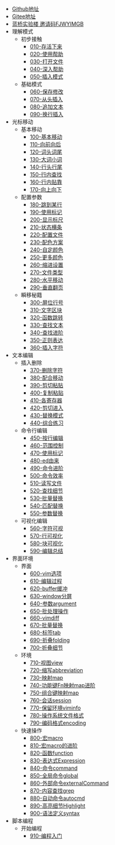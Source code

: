 - [Github地址](https://github.com/overmind1980/vimtutorial)
- [Gitee地址](https://gitee.com/overmind1980/vimtutorial)
- [蓝桥实验楼 邀请码FJWYIMGB](https://www.lanqiao.cn/courses/2840)
- 理解模式
    - 初步接触
        - [010-存活下来](./markdown/010-49420-存活下来.sy.md)
        - [020-使用帮助](./markdown/020-50041-使用帮助.sy.md)
        - [030-打开文件](./markdown/030-50043-打开文件.sy.md)
        - [040-深入帮助](./markdown/040-50083-深入帮助.sy.md)
        - [050-插入模式](./markdown/050-50084-插入模式.sy.md)
    - 基础模式    
        - [060-保存修改](./markdown/060-50210-保存修改.sy.md)
        - [070-从头插入](./markdown/070-50211-从头插入.sy.md)
        - [080-追加文本](./markdown/080-50213-追加文本.sy.md)
        - [090-换行插入](./markdown/090-50226-换行插入.sy.md)
- 光标移动
    - 基本移动
        - [100-基本移动](./markdown/100-50227-基本移动.sy.md)
        - [110-向前向后](./markdown/110-52121-向前向后.sy.md)
        - [120-词头词尾](./markdown/120-52241-词头词尾.sy.md)
        - [130-大词小词](./markdown/130-52280-大词小词.sy.md)
        - [140-行头行尾](./markdown/140-52281-行头行尾.sy.md)
        - [150-行内查找](./markdown/150-52282-行内查找.sy.md)
        - [160-行内贴靠](./markdown/160-52485-行内贴靠.sy.md)
        - [170-向上向下](./markdown/170-52557-向上向下.sy.md)
    - 配置参数 
        - [180-跳到某行](./markdown/180-52611-跳到某行.sy.md)
        - [190-使用标记](./markdown/190-79636-使用标记.sy.md)
        - [200-显示标尺](./markdown/200-52885-显示标尺.sy.md)
        - [210-状态横条](./markdown/210-52894-状态横条.sy.md)
        - [220-配置文件](./markdown/220-52895-配置文件.sy.md)
        - [230-配色方案](./markdown/230-52975-配色方案.sy.md)
        - [240-自定颜色](./markdown/240-52977-自定颜色.sy.md)
        - [250-更多颜色](./markdown/250-157153-更多颜色.sy.md)
        - [260-缩进设置](./markdown/260-53012-缩进设置.sy.md)
        - [270-文件类型](./markdown/270-53095-文件类型.sy.md)
        - [280-水平移动](./markdown/280-53096-水平移动.sy.md)
        - [290-垂直翻页](./markdown/290-53103-垂直翻页.sy.md)
    - 瞬移秘籍
        - [300-屏位行号](./markdown/300-53107-屏位行号.sy.md)
        - [310-文字区块](./markdown/310-53102-文字区块.sy.md)
        - [320-函数跳转](./markdown/320-82618-函数跳转.sy.md)
        - [330-查找文本](./markdown/330-53108-查找文本.sy.md)
        - [340-查找进阶](./markdown/340-53112-查找进阶.sy.md)
        - [350-正则表达](./markdown/350-79644-正则表达.sy.md)
        - [360-插入字符](./markdown/360-79726-插入字符.sy.md)
- 文本编辑 
    - 插入删除
        - [370-删除字符](./markdown/370-79727-删除字符.sy.md)
        - [380-配合移动](./markdown/380-79818-配合移动.sy.md)
        - [390-剪切粘贴](./markdown/390-79823-剪切粘贴.sy.md)
        - [400-复制粘贴](./markdown/400-79930-复制粘贴.sy.md)
        - [410-各寄存器](./markdown/410-79953-各寄存器.sy.md)
        - [420-剪切进入](./markdown/420-80098-剪切进入.sy.md)
        - [430-替换模式](./markdown/430-80099-替换模式.sy.md)
        - [440-综合练习](./markdown/440-80100-综合练习.sy.md)
    - 命令行编辑
        - [450-按行编辑](./markdown/450-80115-按行编辑.sy.md)
        - [460-范围控制](./markdown/460-81024-范围控制.sy.md)
        - [470-使用标记](./markdown/470-81025-使用标记.sy.md)
        - [480-ed由来](./markdown/480-81029-ed由来.sy.md)
        - [490-命令进阶](./markdown/490-81336-命令进阶.sy.md)
        - [500-命令效率](./markdown/500-81338-命令效率.sy.md)
        - [510-读写文件](./markdown/510-81543-读写文件.sy.md)
        - [520-查找细节](./markdown/520-81549-查找细节.sy.md)
        - [530-批量替换](./markdown/530-81564-批量替换.sy.md)
        - [540-匹配替换](./markdown/540-81622-匹配替换.sy.md)
        - [550-参数替换](./markdown/550-81623-参数替换.sy.md)
    - 可视化编辑
        - [560-字符可视](./markdown/560-81624-字符可视.sy.md)
        - [570-行可视化](./markdown/570-81629-行可视化.sy.md)
        - [580-块可视化](./markdown/580-81713-块可视化.sy.md)
        - [590-编辑总结](./markdown/590-81715-编辑总结.sy.md)
- 界面环境
    - 界面
        - [600-vim选项](./markdown/600-81781-vim选项.sy.md)
        - [610-编辑过程](./markdown/610-81796-编辑过程.sy.md)
        - [620-buffer缓冲](./markdown/620-81877-buffer缓冲.sy.md)
        - [630-window分屏](./markdown/630-81894-window分屏.sy.md)
        - [640-参数argument](./markdown/640-81966-参数argument.sy.md)
        - [650-批处理操作](./markdown/650-81945-批处理操作.sy.md)
        - [660-vimdiff](./markdown/660-157478-vimdiff.sy.md)
        - [670-批量替换](./markdown/670-81968-批量替换.sy.md)
        - [680-标签tab](./markdown/680-82621-标签tab.sy.md)
        - [690-折叠folding](./markdown/690-86848-折叠folding.sy.md)
        - [700-折叠细节](./markdown/700-86849-折叠细节.sy.md)
    - 环境
        - [710-视图view](./markdown/710-170697-视图view.sy.md)
        - [720-缩写abbreviation](./markdown/720-170714-缩写abbreviation.sy.md)
        - [730-映射map](./markdown/730-170729-映射map.sy.md)
        - [740-功能键Fn映射map进阶](./markdown/740-170734-功能键Fn映射map进阶.sy.md)
        - [750-组合键映射map](./markdown/750-170982-组合键映射map.sy.md)
        - [760-会话session](./markdown/760-173575-会话session.sy.md)
        - [770-保留环境viminfo](./markdown/770-174121-保留环境viminfo.sy.md)
        - [780-操作系统文件格式](./markdown/780-181968-操作系统文件格式fileformat.sy.md)
        - [790-编码格式encoding](./markdown/790-182228-编码格式encoding.sy.md)
    - 快速操作
        - [800-宏macro](./markdown/800-182652-宏macro.sy.md)
        - [810-宏macro的进阶](./markdown/810-182653-宏macro的进阶.sy.md)
        - [820-函数function](./markdown/820-182654-函数function.sy.md)
        - [830-表达式Expression](./markdown/830-182657-表达式Expression.sy.md)
        - [840-命令command](./markdown/840-182673-命令command.sy.md)
        - [850-全局命令global](./markdown/850-182675-全局命令global.sy.md)
        - [860-外部命令externalCommand](./markdown/860-182677-外部命令externalCommand.sy.md)
        - [870-内容查找grep](./markdown/870-183444-内容查找grep.sy.md)
        - [880-自动命令autocmd](./markdown/880-183445-自动命令autocmd.sy.md)
        - [890-高亮细节Highlight](./markdown/890-183456-高亮细节Highlight.sy.md)
        - [900-语法定义syntax](./markdown/900-183457-语法定义syntax.sy.md)
- 脚本编程 
    - 开始编程
        - [910-编程入门](./markdown/910-183639-编程入门.sy.md)
    
